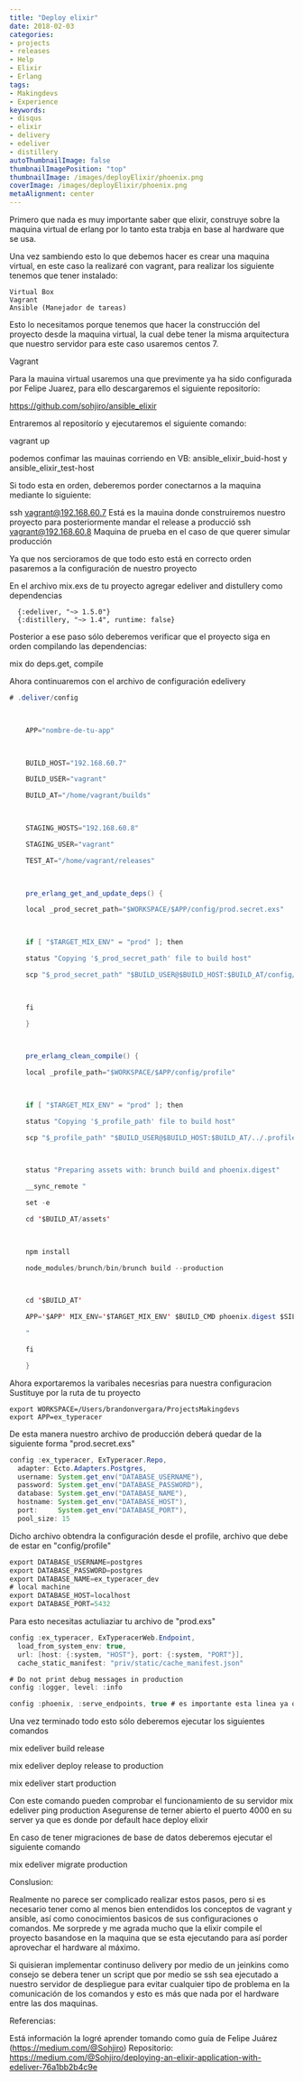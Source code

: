 ```yaml
---
title: "Deploy elixir"
date: 2018-02-03
categories:
- projects
- releases
- Help
- Elixir
- Erlang
tags:
- Makingdevs
- Experience
keywords:
- disqus
- elixir 
- delivery
- edeliver
- distillery 
autoThumbnailImage: false
thumbnailImagePosition: "top"
thumbnailImage: /images/deployElixir/phoenix.png
coverImage: /images/deployElixir/phoenix.png
metaAlignment: center
---
```


Primero que nada es muy importante saber que elixir, construye sobre la maquina virtual de erlang por lo tanto esta trabja en base al hardware que se usa.

Una vez sambiendo esto lo que debemos hacer es crear una maquina virtual, en este caso la realizaré con vagrant, para realizar los siguiente tenemos que tener instalado:

    Virtual Box
    Vagrant
    Ansible (Manejador de tareas)

Esto lo necesitamos porque tenemos que hacer la construcción del proyecto desde la maquina virtual, la cual debe tener la misma arquitectura que nuestro servidor para este caso usaremos centos 7.

Vagrant

Para la mauina virtual usaremos una que previmente ya ha sido configurada por Felipe Juarez, para ello descargaremos el siguiente repositorío:

https://github.com/sohjiro/ansible_elixir

Entraremos al repositorío y ejecutaremos el siguiente comando:

vagrant up

podemos confimar las mauinas corriendo en VB: ansible_elixir_buid-host y ansible_elixir_test-host


Si todo esta en orden, deberemos porder conectarnos a la maquina mediante lo siguiente:

ssh vagrant@192.168.60.7
Está es la mauina donde construiremos nuestro proyecto para posteriormente mandar el release a producció
ssh vagrant@192.168.60.8
Maquina de prueba en el caso de que querer simular producción

Ya que nos sercioramos de que todo esto está en correcto orden pasaremos a la configuración de nuestro proyecto

En el archivo mix.exs de tu proyecto agregar edeliver and distullery como dependencias

      {:edeliver, "~> 1.5.0"}
      {:distillery, "~> 1.4", runtime: false}


Posterior a ese paso sólo deberemos verificar que el proyecto siga en orden compilando las dependencias:


 mix do deps.get, compile


Ahora continuaremos con el archivo de configuración edelivery

``` java
# .deliver/config

	 

	APP="nombre-de-tu-app"

	 

	BUILD_HOST="192.168.60.7"

	BUILD_USER="vagrant"

	BUILD_AT="/home/vagrant/builds"

	 

	STAGING_HOSTS="192.168.60.8"

	STAGING_USER="vagrant"

	TEST_AT="/home/vagrant/releases"

	 

	pre_erlang_get_and_update_deps() {

	local _prod_secret_path="$WORKSPACE/$APP/config/prod.secret.exs"

	 

	if [ "$TARGET_MIX_ENV" = "prod" ]; then

	status "Copying '$_prod_secret_path' file to build host"

	scp "$_prod_secret_path" "$BUILD_USER@$BUILD_HOST:$BUILD_AT/config/prod.secret.exs"

	 

	fi

	}

	 

	pre_erlang_clean_compile() {

	local _profile_path="$WORKSPACE/$APP/config/profile"

	 

	if [ "$TARGET_MIX_ENV" = "prod" ]; then

	status "Copying '$_profile_path' file to build host"

	scp "$_profile_path" "$BUILD_USER@$BUILD_HOST:$BUILD_AT/../.profile"

	 

	status "Preparing assets with: brunch build and phoenix.digest"

	__sync_remote "

	set -e

	cd '$BUILD_AT/assets'

	 

	npm install

	node_modules/brunch/bin/brunch build --production

	 

	cd '$BUILD_AT'

	APP='$APP' MIX_ENV='$TARGET_MIX_ENV' $BUILD_CMD phoenix.digest $SILENCE

	"

	fi

	}

```

Ahora exportaremos la varibales necesrias para nuestra configuracion
Sustituye por la ruta de tu proyecto

    export WORKSPACE=/Users/brandonvergara/ProjectsMakingdevs
    export APP=ex_typeracer

   
De esta manera nuestro archivo de producción deberá quedar de la siguiente forma "prod.secret.exs"

```java
config :ex_typeracer, ExTyperacer.Repo,
  adapter: Ecto.Adapters.Postgres,
  username: System.get_env("DATABASE_USERNAME"),
  password: System.get_env("DATABASE_PASSWORD"),
  database: System.get_env("DATABASE_NAME"),
  hostname: System.get_env("DATABASE_HOST"),
  port:     System.get_env("DATABASE_PORT"),
  pool_size: 15
```

Dicho archivo obtendra la configuración desde el profile, archivo que debe de estar en "config/profile"

```java
export DATABASE_USERNAME=postgres
export DATABASE_PASSWORD=postgres
export DATABASE_NAME=ex_typeracer_dev
# local machine
export DATABASE_HOST=localhost
export DATABASE_PORT=5432
```

Para esto necesitas actuliaziar tu archivo de "prod.exs"

```java
config :ex_typeracer, ExTyperacerWeb.Endpoint,
  load_from_system_env: true,
  url: [host: {:system, "HOST"}, port: {:system, "PORT"}],
  cache_static_manifest: "priv/static/cache_manifest.json"

# Do not print debug messages in production
config :logger, level: :info

config :phoenix, :serve_endpoints, true # es importante esta linea ya que es quien da acceso para exponer el server
```

Una vez terminado todo esto sólo deberemos ejecutar los siguientes comandos

mix edeliver build release

mix edeliver deploy release to production

mix edeliver start production

Con este comando pueden comprobar el funcionamiento de su servidor
mix edeliver ping production
Asegurense de terner abierto el puerto 4000 en su server ya que es donde por default hace deploy elixir

En caso de tener migraciones de base de datos deberemos ejecutar el siguiente comando

mix edeliver migrate production


Conslusion:

Realmente no parece ser complicado realizar estos pasos, pero si es necesario tener como al menos bien entendidos los conceptos de vagrant y ansible, así como conocimientos basicos de sus configuraciones o comandos. Me sorprede y me agrada mucho que la elixir compile el proyecto basandose en la maquina que se esta ejecutando para así porder aprovechar el hardware al máximo.

Si quisieran implementar continuso delivery por medio de un jeinkins como consejo se debera tener un script que por medio se ssh sea ejecutado a nuestro servidor de despliegue para evitar cualquier tipo de problema en la comunicación de los comandos y esto es más que nada por el hardware entre las dos maquinas.


Referencias:

Está información la logré aprender tomando como guía de Felipe Juárez (https://medium.com/@Sohjiro)
Repositorio: https://medium.com/@Sohjiro/deploying-an-elixir-application-with-edeliver-76a1bb2b4c9e